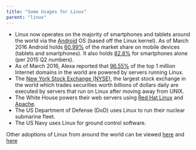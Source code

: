 ```yaml
---
title: "Some Usages for Linux"
parent: "linux"
---
```


*   Linux now operates on the majority of smartphones and tablets around the world via the [Android](https://en.wikipedia.org/wiki/Android_(operating_system)) OS (based off the Linux kernel). As of March 2016 Android holds [60.99%](https://www.netmarketshare.com/operating-system-market-share.aspx?qprid=8&qpcustomd=1) of the market share on mobile devices (tablets and smartphones). It also holds [82.8%](http://www.idc.com/prodserv/smartphone-os-market-share.jsp) for smartphones alone (per 2015 Q2 numbers).
*   As of March 2016, Alexa reported that [96.55%](http://www.w3cook.com/os/summary/) of the top 1 million Internet domains in the world are powered by servers running Linux.
*   The [New York Stock Exchange (NYSE)](https://en.wikipedia.org/wiki/New_York_Stock_Exchange), the largest stock exchange in the world which trades securities worth billions of dollars daily are executed by servers that run on Linux after moving away from UNIX.
*   The White House powers their web servers using [Red Hat Linux](https://en.wikipedia.org/wiki/Red_Hat) and [Apache](https://en.wikipedia.org/wiki/Apache_HTTP_Server).
*   The US Department of Defense (DoD) uses Linux to run their nuclear submarine fleet.
*   The US Navy uses Linux for ground control software.

Other adoptions of Linux from around the world can be viewed [here](https://en.wikipedia.org/wiki/List_of_Linux_adopters) and [here](http://www.comparebusinessproducts.com/fyi/50-places-linux-running-you-might-not-expect)
